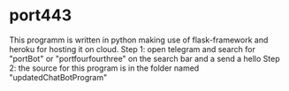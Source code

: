 # port443
This programm is written in python making use of flask-framework and heroku for hosting it on cloud.
Step 1: open telegram and search for "portBot" or "portfourfourthree" on the search bar and a send a hello
Step 2: the source for this program is in the folder named "updatedChatBotProgram"

